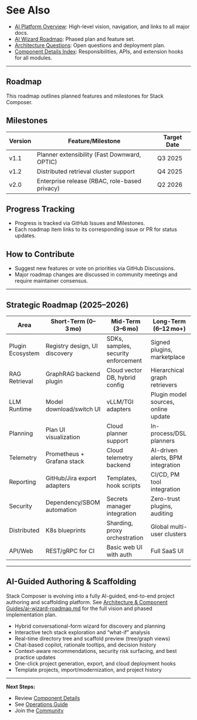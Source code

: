 # See Also

- [AI Platform Overview](AI%20Platform%20Overview.md): High-level vision, navigation, and links to all major docs.
- [AI Wizard Roadmap](Architecture%20&%20Component%20Guides/ai-wizard-roadmap.md): Phased plan and feature set.
- [Architecture Questions](Architecture%20&%20Component%20Guides/architecture-questions.md): Open questions and deployment plan.
- [Component Details Index](component-details/README.md): Responsibilities, APIs, and extension hooks for all modules.

---

## Roadmap

This roadmap outlines planned features and milestones for Stack Composer.

## Milestones

| Version | Feature/Milestone                             | Target Date |
| ------- | --------------------------------------------- | ----------- |
| v1.1    | Planner extensibility (Fast Downward, OPTIC)  | Q3 2025     |
| v1.2    | Distributed retrieval cluster support         | Q4 2025     |
| v2.0    | Enterprise release (RBAC, role-based privacy) | Q2 2026     |

## Progress Tracking

- Progress is tracked via GitHub Issues and Milestones.
- Each roadmap item links to its corresponding issue or PR for status updates.

## How to Contribute

- Suggest new features or vote on priorities via GitHub Discussions.
- Major roadmap changes are discussed in community meetings and require maintainer consensus.

---

## Strategic Roadmap (2025–2026)

| Area             | Short-Term (0–3 mo)           | Mid-Term (3–6 mo)                   | Long-Term (6–12 mo+)                |
| ---------------- | ----------------------------- | ----------------------------------- | ----------------------------------- |
| Plugin Ecosystem | Registry design, UI discovery | SDKs, samples, security enforcement | Signed plugins, marketplace         |
| RAG Retrieval    | GraphRAG backend plugin       | Cloud vector DB, hybrid config      | Hierarchical graph retrievers       |
| LLM Runtime      | Model download/switch UI      | vLLM/TGI adapters                   | Plugin model sources, online update |
| Planning         | Plan UI visualization         | Cloud planner support               | In-process/DSL planners             |
| Telemetry        | Prometheus + Grafana stack    | Cloud telemetry backend             | AI-driven alerts, BPM integration   |
| Reporting        | GitHub/Jira export adapters   | Templates, hook scripts             | CI/CD, PM tool integration          |
| Security         | Dependency/SBOM automation    | Secrets manager integration         | Zero-trust plugins, auditing        |
| Distributed      | K8s blueprints                | Sharding, proxy orchestration       | Global multi-user clusters          |
| API/Web          | REST/gRPC for CI              | Basic web UI with auth              | Full SaaS UI                        |

---

## AI-Guided Authoring & Scaffolding

Stack Composer is evolving into a fully AI-guided, end-to-end project authoring and scaffolding platform. See [Architecture & Component Guides/ai-wizard-roadmap.md](Architecture%20&%20Component%20Guides/ai-wizard-roadmap.md) for the full vision and phased implementation plan.

- Hybrid conversational-form wizard for discovery and planning
- Interactive tech stack exploration and “what-if” analysis
- Real-time directory tree and scaffold preview (tree/graph views)
- Chat-based copilot, rationale tooltips, and decision history
- Context-aware recommendations, security risk surfacing, and best practice updates
- One-click project generation, export, and cloud deployment hooks
- Template projects, import/modernization, and project history

---

**Next Steps:**

- Review [Component Details](extensibility/component-details.md)
- See [Operations Guide](operations-security/ops-guide.md)
- Join the [Community](community-contribution/CONTRIBUTING.md)
